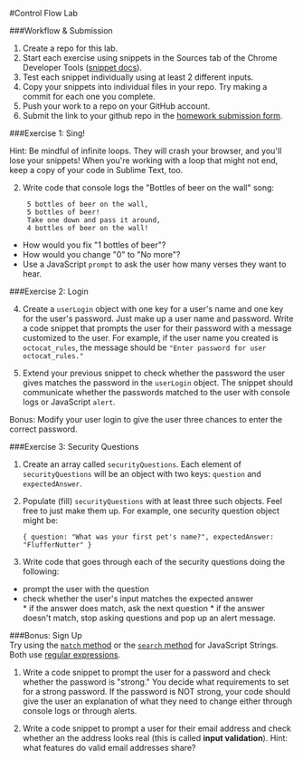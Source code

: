 #Control Flow Lab 

###Workflow & Submission   

1. Create a repo for this lab.
1. Start each exercise using snippets in the Sources tab of the Chrome Developer Tools ([snippet docs](https://developer.chrome.com/devtools/docs/authoring-development-workflow#snippets)).
1. Test each snippet individually using at least 2 different inputs.
1. Copy your snippets into individual files in your repo. Try making a commit for each one you complete.
1. Push your work to a repo on your GitHub account.
1. Submit the link to your github repo in the [homework submission form](https://docs.google.com/a/generalassemb.ly/forms/d/14rNXnDaq5X5Rvda-1BRZCl9YmkOoZzf7oxGBEZG_YJE/viewform).

###Exercise 1: Sing!

Hint: Be mindful of infinite loops. They will crash your browser, and you'll lose your snippets! When you're working with a loop that might not end, keep a copy of your code in Sublime Text, too.

2. Write code that console logs the "Bottles of beer on the wall" song:

		5 bottles of beer on the wall,
		5 bottles of beer!
		Take one down and pass it around,
		4 bottles of beer on the wall!


  * How would you fix "1 bottles of beer"?
  * How would you change "0" to "No more"?
  * Use a JavaScript `prompt` to ask the user how many verses they want to hear.

###Exercise 2: Login

4. Create a `userLogin` object with one key for a user's name and one key for the user's password. Just make up a user name and password.  Write a code snippet that prompts the user for their password with a message customized to the user. For example, if the user name you created is `octocat_rules`, the message should be `"Enter password for user octocat_rules."`

5. Extend your previous snippet to check whether the password the user gives matches the password in the `userLogin` object. The snippet should communicate whether the passwords matched to the user with console logs or JavaScript `alert`.

Bonus: Modify your user login to give the user three chances to enter the correct password. 

###Exercise 3: Security Questions

1. Create an array called `securityQuestions`. Each element of `securityQuestions` will be an object with two keys: `question` and `expectedAnswer`. 
1. Populate (fill) `securityQuestions` with at least three such objects. Feel free to just make them up. For example, one security question object might be:     
	```
	{ question: "What was your first pet's name?", expectedAnswer: "FlufferNutter" }
	```


1. Write code that goes through each of the security questions doing the following:   
  * prompt the user with the question    
  * check whether the user's input matches the expected answer    
  		* if the answer does match, ask the next question
  		* if the answer doesn't match, stop asking questions and pop up an alert message.


###Bonus: Sign Up   
Try using the [`match` method](https://developer.mozilla.org/en-US/docs/Web/JavaScript/Reference/Global_Objects/String/match) or the [`search` method](https://developer.mozilla.org/en-US/docs/Web/JavaScript/Reference/Global_Objects/String/search) for JavaScript Strings. Both use [regular expressions](https://developer.mozilla.org/en-US/docs/Web/JavaScript/Guide/Regular_Expressions). 

1. Write a code snippet to prompt the user for a password and check whether the password is "strong." You decide what requirements to set for a strong password. If the password is NOT strong, your code should give the user an explanation of what they need to change either through console logs or through alerts.

2. Write a code snippet to prompt a user for their email address and check whether an the address looks real (this is called **input validation**). Hint: what features do valid email addresses share? 
